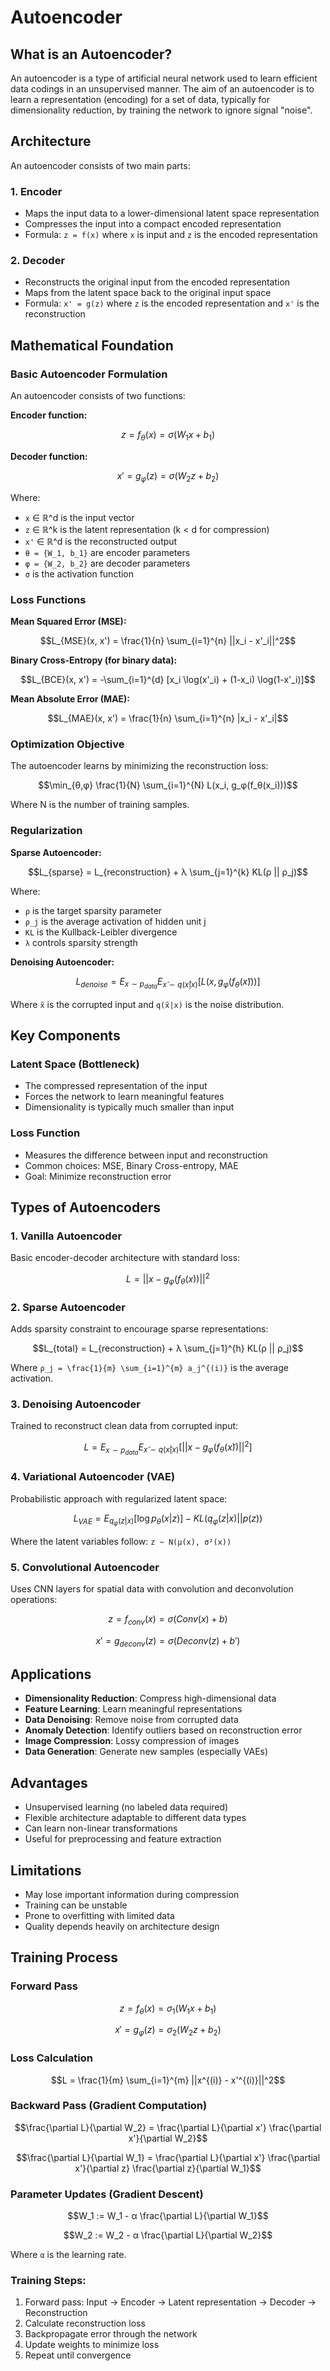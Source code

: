 # Autoencoder

## What is an Autoencoder?

An autoencoder is a type of artificial neural network used to learn efficient data codings in an unsupervised manner. The aim of an autoencoder is to learn a representation (encoding) for a set of data, typically for dimensionality reduction, by training the network to ignore signal "noise".

## Architecture

An autoencoder consists of two main parts:

### 1. Encoder

- Maps the input data to a lower-dimensional latent space representation
- Compresses the input into a compact encoded representation
- Formula: `z = f(x)` where `x` is input and `z` is the encoded representation

### 2. Decoder

- Reconstructs the original input from the encoded representation
- Maps from the latent space back to the original input space
- Formula: `x' = g(z)` where `z` is the encoded representation and `x'` is the reconstruction

## Mathematical Foundation

### Basic Autoencoder Formulation

An autoencoder consists of two functions:

**Encoder function:**
```math
z = f_θ(x) = σ(W_1x + b_1)
```

**Decoder function:**
```math
x' = g_φ(z) = σ(W_2z + b_2)
```

Where:
- `x` ∈ ℝ^d is the input vector
- `z` ∈ ℝ^k is the latent representation (k < d for compression)
- `x'` ∈ ℝ^d is the reconstructed output
- `θ = {W_1, b_1}` are encoder parameters
- `φ = {W_2, b_2}` are decoder parameters
- `σ` is the activation function

### Loss Functions

**Mean Squared Error (MSE):**
```math
L_{MSE}(x, x') = \frac{1}{n} \sum_{i=1}^{n} ||x_i - x'_i||^2
```

**Binary Cross-Entropy (for binary data):**
```math
L_{BCE}(x, x') = -\sum_{i=1}^{d} [x_i \log(x'_i) + (1-x_i) \log(1-x'_i)]
```

**Mean Absolute Error (MAE):**
```math
L_{MAE}(x, x') = \frac{1}{n} \sum_{i=1}^{n} |x_i - x'_i|
```

### Optimization Objective

The autoencoder learns by minimizing the reconstruction loss:

```math
\min_{θ,φ} \frac{1}{N} \sum_{i=1}^{N} L(x_i, g_φ(f_θ(x_i)))
```

Where N is the number of training samples.

### Regularization

**Sparse Autoencoder:**
```math
L_{sparse} = L_{reconstruction} + λ \sum_{j=1}^{k} KL(ρ || ρ_j)
```

Where:
- `ρ` is the target sparsity parameter
- `ρ_j` is the average activation of hidden unit j
- `KL` is the Kullback-Leibler divergence
- `λ` controls sparsity strength

**Denoising Autoencoder:**
```math
L_{denoise} = E_{x∼p_{data}} E_{x̃∼q(x̃|x)} [L(x, g_φ(f_θ(x̃)))]
```

Where `x̃` is the corrupted input and `q(x̃|x)` is the noise distribution.

## Key Components

### Latent Space (Bottleneck)

- The compressed representation of the input
- Forces the network to learn meaningful features
- Dimensionality is typically much smaller than input

### Loss Function

- Measures the difference between input and reconstruction
- Common choices: MSE, Binary Cross-entropy, MAE
- Goal: Minimize reconstruction error

## Types of Autoencoders

### 1. Vanilla Autoencoder
Basic encoder-decoder architecture with standard loss:
```math
L = ||x - g_φ(f_θ(x))||^2
```

### 2. Sparse Autoencoder
Adds sparsity constraint to encourage sparse representations:
```math
L_{total} = L_{reconstruction} + λ \sum_{j=1}^{h} KL(ρ || ρ_j)
```
Where `ρ_j = \frac{1}{m} \sum_{i=1}^{m} a_j^{(i)}` is the average activation.

### 3. Denoising Autoencoder
Trained to reconstruct clean data from corrupted input:
```math
L = E_{x∼p_{data}} E_{x̃∼q(x̃|x)} [||x - g_φ(f_θ(x̃))||^2]
```

### 4. Variational Autoencoder (VAE)
Probabilistic approach with regularized latent space:
```math
L_{VAE} = E_{q_φ(z|x)}[\log p_θ(x|z)] - KL(q_φ(z|x) || p(z))
```
Where the latent variables follow: `z ~ N(μ(x), σ²(x))`

### 5. Convolutional Autoencoder
Uses CNN layers for spatial data with convolution and deconvolution operations:
```math
z = f_{conv}(x) = σ(Conv(x) + b)
```
```math
x' = g_{deconv}(z) = σ(Deconv(z) + b')
```

## Applications

- **Dimensionality Reduction**: Compress high-dimensional data
- **Feature Learning**: Learn meaningful representations
- **Data Denoising**: Remove noise from corrupted data
- **Anomaly Detection**: Identify outliers based on reconstruction error
- **Image Compression**: Lossy compression of images
- **Data Generation**: Generate new samples (especially VAEs)

## Advantages

- Unsupervised learning (no labeled data required)
- Flexible architecture adaptable to different data types
- Can learn non-linear transformations
- Useful for preprocessing and feature extraction

## Limitations

- May lose important information during compression
- Training can be unstable
- Prone to overfitting with limited data
- Quality depends heavily on architecture design

## Training Process

### Forward Pass
```math
z = f_θ(x) = σ_1(W_1x + b_1)
```
```math
x' = g_φ(z) = σ_2(W_2z + b_2)
```

### Loss Calculation
```math
L = \frac{1}{m} \sum_{i=1}^{m} ||x^{(i)} - x'^{(i)}||^2
```

### Backward Pass (Gradient Computation)
```math
\frac{\partial L}{\partial W_2} = \frac{\partial L}{\partial x'} \frac{\partial x'}{\partial W_2}
```
```math
\frac{\partial L}{\partial W_1} = \frac{\partial L}{\partial x'} \frac{\partial x'}{\partial z} \frac{\partial z}{\partial W_1}
```

### Parameter Updates (Gradient Descent)
```math
W_1 := W_1 - α \frac{\partial L}{\partial W_1}
```
```math
W_2 := W_2 - α \frac{\partial L}{\partial W_2}
```

Where `α` is the learning rate.

### Training Steps:

1. Forward pass: Input → Encoder → Latent representation → Decoder → Reconstruction
2. Calculate reconstruction loss
3. Backpropagate error through the network
4. Update weights to minimize loss
5. Repeat until convergence